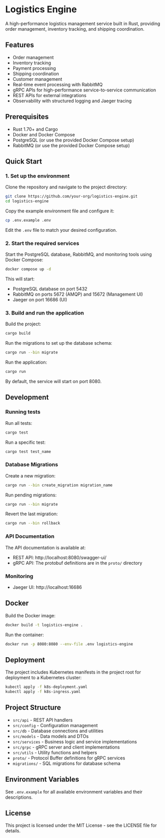 # Logistics Engine

A high-performance logistics management service built in Rust, providing order management, inventory tracking, and shipping coordination.

## Features

- Order management
- Inventory tracking
- Payment processing
- Shipping coordination
- Customer management
- Real-time event processing with RabbitMQ
- gRPC APIs for high-performance service-to-service communication
- REST APIs for external integrations
- Observability with structured logging and Jaeger tracing

## Prerequisites

- Rust 1.70+ and Cargo
- Docker and Docker Compose
- PostgreSQL (or use the provided Docker Compose setup)
- RabbitMQ (or use the provided Docker Compose setup)

## Quick Start

### 1. Set up the environment

Clone the repository and navigate to the project directory:

```bash
git clone https://github.com/your-org/logistics-engine.git
cd logistics-engine
```

Copy the example environment file and configure it:

```bash
cp .env.example .env
```

Edit the `.env` file to match your desired configuration.

### 2. Start the required services

Start the PostgreSQL database, RabbitMQ, and monitoring tools using Docker Compose:

```bash
docker compose up -d
```

This will start:
- PostgreSQL database on port 5432
- RabbitMQ on ports 5672 (AMQP) and 15672 (Management UI)
- Jaeger on port 16686 (UI)

### 3. Build and run the application

Build the project:

```bash
cargo build
```

Run the migrations to set up the database schema:

```bash
cargo run --bin migrate
```

Run the application:

```bash
cargo run
```

By default, the service will start on port 8080.

## Development

### Running tests

Run all tests:

```bash
cargo test
```

Run a specific test:

```bash
cargo test test_name
```

### Database Migrations

Create a new migration:

```bash
cargo run --bin create_migration migration_name
```

Run pending migrations:

```bash
cargo run --bin migrate
```

Revert the last migration:

```bash
cargo run --bin rollback
```

### API Documentation

The API documentation is available at:
- REST API: http://localhost:8080/swagger-ui/
- gRPC API: The protobuf definitions are in the `proto/` directory

### Monitoring

- Jaeger UI: http://localhost:16686

## Docker

Build the Docker image:

```bash
docker build -t logistics-engine .
```

Run the container:

```bash
docker run -p 8080:8080 --env-file .env logistics-engine
```

## Deployment

The project includes Kubernetes manifests in the project root for deployment to a Kubernetes cluster:

```bash
kubectl apply -f k8s-deployment.yaml
kubectl apply -f k8s-ingress.yaml
```

## Project Structure

- `src/api` - REST API handlers
- `src/config` - Configuration management
- `src/db` - Database connections and utilities
- `src/models` - Data models and DTOs
- `src/services` - Business logic and service implementations
- `src/grpc` - gRPC server and client implementations
- `src/utils` - Utility functions and helpers
- `proto/` - Protocol Buffer definitions for gRPC services
- `migrations/` - SQL migrations for database schema

## Environment Variables

See `.env.example` for all available environment variables and their descriptions.

## License

This project is licensed under the MIT License - see the LICENSE file for details. 